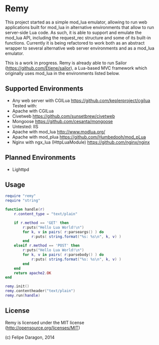 # Remy #

This project started as a simple mod_lua emulator, allowing to run web applications built for mod_lua in alternative environments that allow to run server-side Lua code. As such, it is able to support and emulate the mod_lua API, including the request_rec structure and some of its built-in functions. Currently it is being refactored to work both as an abstract wrapper to several alternative web server environments and as a mod_lua emulator.

This is a work in progress. Remy is already able to run Sailor (https://github.com/Etiene/sailor), a Lua-based MVC framework which originally uses mod_lua in the environments listed below.

## Supported Environments #

* Any web server with CGILua https://github.com/keplerproject/cgilua Tested with:
 * Apache with CGILua
 * Civetweb https://github.com/sunsetbrew/civetweb
 * Mongoose https://github.com/cesanta/mongoose
 * Untested: IIS
* Apache with mod_lua http://www.modlua.org/
* Apache with mod_plua https://github.com/Humbedooh/mod_pLua
* Nginx with ngx_lua (HttpLuaModule) https://github.com/nginx/nginx

## Planned Environments #

* Lighttpd

## Usage #

``` lua
require "remy"
require "string"

function handle(r)
    r.content_type = "text/plain"

    if r.method == 'GET' then
        r:puts("Hello Lua World!\n")
        for k, v in pairs( r:parseargs() ) do
            r:puts( string.format("%s: %s\n", k, v) )
        end
    elseif r.method == 'POST' then
        r:puts("Hello Lua World!\n")
        for k, v in pairs( r:parsebody() ) do
            r:puts( string.format("%s: %s\n", k, v) )
        end
    end
    return apache2.OK
end

remy.init()
remy.contentheader("text/plain")
remy.run(handle)
```

## License #

Remy is licensed under the MIT license (http://opensource.org/licenses/MIT)

(c) Felipe Daragon, 2014